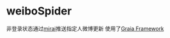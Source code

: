 # weiboSpider
非登录状态通过[mirai](https://github.com/mamoe/mirai)推送指定人微博更新
使用了[Graia Framework](https://github.com/GraiaProject/Ariadne)
